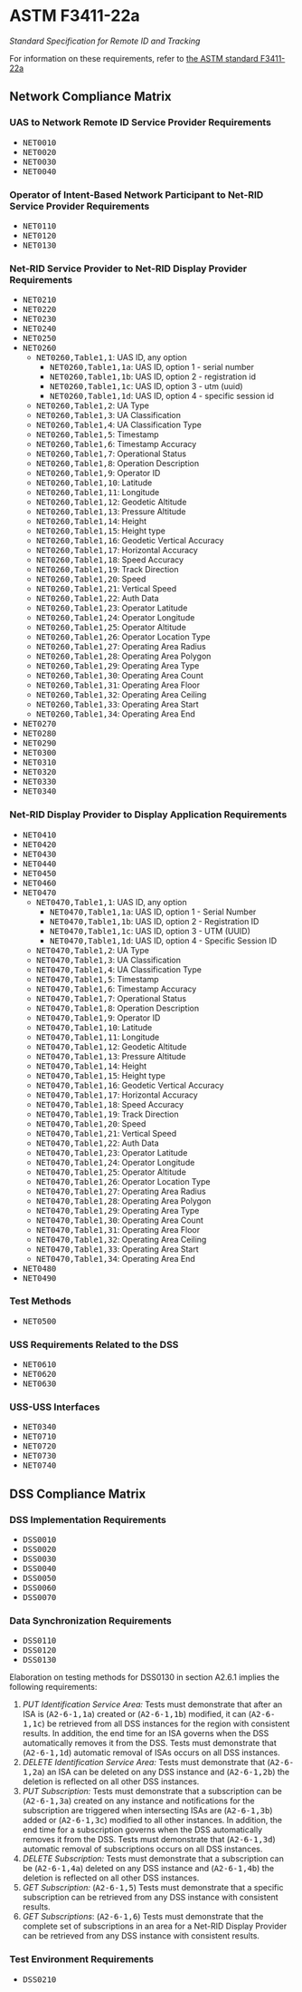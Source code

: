# ASTM F3411-22a

_Standard Specification for Remote ID and Tracking_

For information on these requirements, refer to [the ASTM standard F3411-22a](https://www.astm.org/f3411-22a.html)

## Network Compliance Matrix

### UAS to Network Remote ID Service Provider Requirements

* <tt>NET0010</tt>
* <tt>NET0020</tt>
* <tt>NET0030</tt>
* <tt>NET0040</tt>

### Operator of Intent-Based Network Participant to Net-RID Service Provider Requirements

* <tt>NET0110</tt>
* <tt>NET0120</tt>
* <tt>NET0130</tt>

### Net-RID Service Provider to Net-RID Display Provider Requirements

* <tt>NET0210</tt>
* <tt>NET0220</tt>
* <tt>NET0230</tt>
* <tt>NET0240</tt>
* <tt>NET0250</tt>
* <tt>NET0260</tt>
  * <tt>NET0260,Table1,1</tt>: UAS ID, any option
    * <tt>NET0260,Table1,1a</tt>: UAS ID, option 1 - serial number
    * <tt>NET0260,Table1,1b</tt>: UAS ID, option 2 - registration id
    * <tt>NET0260,Table1,1c</tt>: UAS ID, option 3 - utm (uuid)
    * <tt>NET0260,Table1,1d</tt>: UAS ID, option 4 - specific session id
  * <tt>NET0260,Table1,2</tt>: UA Type
  * <tt>NET0260,Table1,3</tt>: UA Classification
  * <tt>NET0260,Table1,4</tt>: UA Classification Type
  * <tt>NET0260,Table1,5</tt>: Timestamp
  * <tt>NET0260,Table1,6</tt>: Timestamp Accuracy
  * <tt>NET0260,Table1,7</tt>: Operational Status
  * <tt>NET0260,Table1,8</tt>: Operation Description
  * <tt>NET0260,Table1,9</tt>: Operator ID
  * <tt>NET0260,Table1,10</tt>: Latitude
  * <tt>NET0260,Table1,11</tt>: Longitude
  * <tt>NET0260,Table1,12</tt>: Geodetic Altitude
  * <tt>NET0260,Table1,13</tt>: Pressure Altitude
  * <tt>NET0260,Table1,14</tt>: Height
  * <tt>NET0260,Table1,15</tt>: Height type
  * <tt>NET0260,Table1,16</tt>: Geodetic Vertical Accuracy
  * <tt>NET0260,Table1,17</tt>: Horizontal Accuracy
  * <tt>NET0260,Table1,18</tt>: Speed Accuracy
  * <tt>NET0260,Table1,19</tt>: Track Direction
  * <tt>NET0260,Table1,20</tt>: Speed
  * <tt>NET0260,Table1,21</tt>: Vertical Speed
  * <tt>NET0260,Table1,22</tt>: Auth Data
  * <tt>NET0260,Table1,23</tt>: Operator Latitude
  * <tt>NET0260,Table1,24</tt>: Operator Longitude
  * <tt>NET0260,Table1,25</tt>: Operator Altitude
  * <tt>NET0260,Table1,26</tt>: Operator Location Type
  * <tt>NET0260,Table1,27</tt>: Operating Area Radius
  * <tt>NET0260,Table1,28</tt>: Operating Area Polygon
  * <tt>NET0260,Table1,29</tt>: Operating Area Type
  * <tt>NET0260,Table1,30</tt>: Operating Area Count
  * <tt>NET0260,Table1,31</tt>: Operating Area Floor
  * <tt>NET0260,Table1,32</tt>: Operating Area Ceiling
  * <tt>NET0260,Table1,33</tt>: Operating Area Start
  * <tt>NET0260,Table1,34</tt>: Operating Area End
* <tt>NET0270</tt>
* <tt>NET0280</tt>
* <tt>NET0290</tt>
* <tt>NET0300</tt>
* <tt>NET0310</tt>
* <tt>NET0320</tt>
* <tt>NET0330</tt>
* <tt>NET0340</tt>

### Net-RID Display Provider to Display Application Requirements

* <tt>NET0410</tt>
* <tt>NET0420</tt>
* <tt>NET0430</tt>
* <tt>NET0440</tt>
* <tt>NET0450</tt>
* <tt>NET0460</tt>
* <tt>NET0470</tt>
  * <tt>NET0470,Table1,1</tt>: UAS ID, any option
    * <tt>NET0470,Table1,1a</tt>: UAS ID, option 1 - Serial Number
    * <tt>NET0470,Table1,1b</tt>: UAS ID, option 2 - Registration ID
    * <tt>NET0470,Table1,1c</tt>: UAS ID, option 3 - UTM (UUID)
    * <tt>NET0470,Table1,1d</tt>: UAS ID, option 4 - Specific Session ID
  * <tt>NET0470,Table1,2</tt>: UA Type
  * <tt>NET0470,Table1,3</tt>: UA Classification
  * <tt>NET0470,Table1,4</tt>: UA Classification Type
  * <tt>NET0470,Table1,5</tt>: Timestamp
  * <tt>NET0470,Table1,6</tt>: Timestamp Accuracy
  * <tt>NET0470,Table1,7</tt>: Operational Status
  * <tt>NET0470,Table1,8</tt>: Operation Description
  * <tt>NET0470,Table1,9</tt>: Operator ID
  * <tt>NET0470,Table1,10</tt>: Latitude
  * <tt>NET0470,Table1,11</tt>: Longitude
  * <tt>NET0470,Table1,12</tt>: Geodetic Altitude
  * <tt>NET0470,Table1,13</tt>: Pressure Altitude
  * <tt>NET0470,Table1,14</tt>: Height
  * <tt>NET0470,Table1,15</tt>: Height type
  * <tt>NET0470,Table1,16</tt>: Geodetic Vertical Accuracy
  * <tt>NET0470,Table1,17</tt>: Horizontal Accuracy
  * <tt>NET0470,Table1,18</tt>: Speed Accuracy
  * <tt>NET0470,Table1,19</tt>: Track Direction
  * <tt>NET0470,Table1,20</tt>: Speed
  * <tt>NET0470,Table1,21</tt>: Vertical Speed
  * <tt>NET0470,Table1,22</tt>: Auth Data
  * <tt>NET0470,Table1,23</tt>: Operator Latitude
  * <tt>NET0470,Table1,24</tt>: Operator Longitude
  * <tt>NET0470,Table1,25</tt>: Operator Altitude
  * <tt>NET0470,Table1,26</tt>: Operator Location Type
  * <tt>NET0470,Table1,27</tt>: Operating Area Radius
  * <tt>NET0470,Table1,28</tt>: Operating Area Polygon
  * <tt>NET0470,Table1,29</tt>: Operating Area Type
  * <tt>NET0470,Table1,30</tt>: Operating Area Count
  * <tt>NET0470,Table1,31</tt>: Operating Area Floor
  * <tt>NET0470,Table1,32</tt>: Operating Area Ceiling
  * <tt>NET0470,Table1,33</tt>: Operating Area Start
  * <tt>NET0470,Table1,34</tt>: Operating Area End
* <tt>NET0480</tt>
* <tt>NET0490</tt>

### Test Methods

* <tt>NET0500</tt>

### USS Requirements Related to the DSS

* <tt>NET0610</tt>
* <tt>NET0620</tt>
* <tt>NET0630</tt>

### USS-USS Interfaces

* <tt>NET0340</tt>
* <tt>NET0710</tt>
* <tt>NET0720</tt>
* <tt>NET0730</tt>
* <tt>NET0740</tt>

## DSS Compliance Matrix

### DSS Implementation Requirements

* <tt>DSS0010</tt>
* <tt>DSS0020</tt>
* <tt>DSS0030</tt>
* <tt>DSS0040</tt>
* <tt>DSS0050</tt>
* <tt>DSS0060</tt>
* <tt>DSS0070</tt>

### Data Synchronization Requirements

* <tt>DSS0110</tt>
* <tt>DSS0120</tt>
* <tt>DSS0130</tt>

Elaboration on testing methods for DSS0130 in section A2.6.1 implies the following requirements:

1. *PUT Identification Service Area:* Tests must demonstrate that after an ISA is (<tt>A2-6-1,1a</tt>) created or (<tt>A2-6-1,1b</tt>) modified, it can (<tt>A2-6-1,1c</tt>) be retrieved from all DSS instances for the region with consistent results. In addition, the end time for an ISA governs when the DSS automatically removes it from the DSS. Tests must demonstrate that (<tt>A2-6-1,1d</tt>) automatic removal of ISAs occurs on all DSS instances.
2. *DELETE Identification Service Area:* Tests must demonstrate that (<tt>A2-6-1,2a</tt>) an ISA can be deleted on any DSS instance and (<tt>A2-6-1,2b</tt>) the deletion is reflected on all other DSS instances.
3. *PUT Subscription:* Tests must demonstrate that a subscription can be (<tt>A2-6-1,3a</tt>) created on any instance and notifications for the subscription are triggered when intersecting ISAs are (<tt>A2-6-1,3b</tt>) added or (<tt>A2-6-1,3c</tt>) modified to all other instances. In addition, the end time for a subscription governs when the DSS automatically removes it from the DSS. Tests must demonstrate that (<tt>A2-6-1,3d</tt>) automatic removal of subscriptions occurs on all DSS instances.
4. *DELETE Subscription:* Tests must demonstrate that a subscription can be (<tt>A2-6-1,4a</tt>) deleted on any DSS instance and (<tt>A2-6-1,4b</tt>) the deletion is reflected on all other DSS instances.
5. *GET Subscription:* (<tt>A2-6-1,5</tt>) Tests must demonstrate that a specific subscription can be retrieved from any DSS instance with consistent results.
6. *GET Subscriptions*: (<tt>A2-6-1,6</tt>) Tests must demonstrate that the complete set of subscriptions in an area for a Net-RID Display Provider can be retrieved from any DSS instance with consistent results.

### Test Environment Requirements

* <tt>DSS0210</tt>
